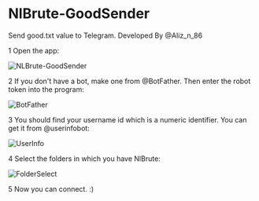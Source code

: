 # NlBrute-GoodSender
Send good.txt value to Telegram. Developed By @Aliz_n_86

1 Open the app:


![NLBrute-GoodSender](https://github.com/user-attachments/assets/9019b040-73d6-4c74-882e-87c459f0ee49)


2 If you don't have a bot, make one from @BotFather. Then enter the robot token into the program:


![BotFather](https://github.com/user-attachments/assets/7ab88715-4e6e-4eb0-9d22-d92a07233c38)


3 You should find your username id which is a numeric identifier. You can get it from @userinfobot:


![UserInfo](https://github.com/user-attachments/assets/451d3137-4431-47ad-8514-58428d9630dd)


4 Select the folders in which you have NlBrute:


![FolderSelect](https://github.com/user-attachments/assets/7b87a4a1-e390-4d6e-a221-a62c5a5341f1)


5 Now you can connect. :)
